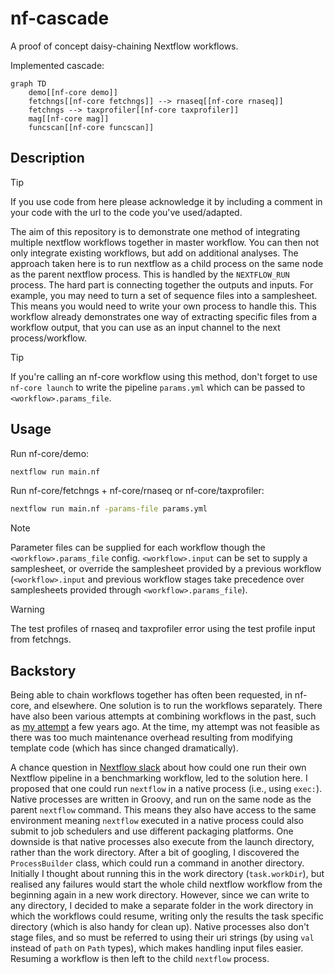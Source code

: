 # nf-cascade

A proof of concept daisy-chaining Nextflow workflows.

Implemented cascade:

```mermaid
graph TD
    demo[[nf-core demo]]
    fetchngs[[nf-core fetchngs]] --> rnaseq[[nf-core rnaseq]]
    fetchngs --> taxprofiler[[nf-core taxprofiler]]
    mag[[nf-core mag]]
    funcscan[[nf-core funcscan]]
```

## Description

> [!TIP]
> If you use code from here please acknowledge it by including a comment
> in your code with the url to the code you've used/adapted.

The aim of this repository is to demonstrate one method of integrating multiple
nextflow workflows together in master workflow. You can then not only integrate existing
workflows, but add on additional analyses. The approach taken here is to run 
nextflow as a child process on the same node as the parent nextflow process.
This is handled by the `NEXTFLOW_RUN` process. The hard part is connecting together
the outputs and inputs. For example, you may need to turn a set of sequence files
into a samplesheet. This means you would need to write your own process to handle
this. This workflow already demonstrates one way of extracting specific files from
a workflow output, that you can use as an input channel to the next process/workflow.

> [!TIP]
> If you're calling an nf-core workflow using this method, don't forget to use
> `nf-core launch` to write the pipeline `params.yml` which can be passed to
> `<workflow>.params_file`.

## Usage

Run nf-core/demo:
```bash
nextflow run main.nf
```

Run nf-core/fetchngs + nf-core/rnaseq or nf-core/taxprofiler:
```bash
nextflow run main.nf -params-file params.yml
```

> [!NOTE]
> Parameter files can be supplied for each workflow though the `<workflow>.params_file` config.
> `<workflow>.input` can be set to supply a samplesheet, or override the samplesheet provided by
> a previous workflow (`<workflow>.input` and previous workflow stages take precedence over 
> samplesheets provided through `<workflow>.params_file`).

> [!WARNING]
> The test profiles of rnaseq and taxprofiler error using the test profile input from fetchngs.

## Backstory

Being able to chain workflows together has often been requested, in nf-core, and elsewhere. 
One solution is to run the workflows separately. There have also been various attempts at 
combining workflows in the past, such as [my attempt](https://github.com/mahesh-panchal/test_nfcore_workflow_chain) 
a few years ago. At the time, my attempt was not feasible as there was too much maintenance 
overhead resulting from modifying template code (which has since changed dramatically).

A chance question in [Nextflow slack](https://nextflow.slack.com/archives/C02T98A23U7/p1720687369824409) 
about how could one run their own Nextflow pipeline in a benchmarking workflow, led to the
solution here. I proposed that one could run `nextflow` in a native process
(i.e., using `exec:`). Native processes are written in Groovy, and run on the same node
as the parent `nextflow` command. This means they also have access to the same environment
meaning `nextflow` executed in a native process could also submit to job schedulers and
use different packaging platforms. One downside is that native processes also execute
from the launch directory, rather than the work directory. After a bit of googling, I 
discovered the `ProcessBuilder` class, which could run a command in another directory. Initially
I thought about running this in the work directory (`task.workDir`), but realised any
failures would start the whole child nextflow workflow from the beginning again in a new work directory. 
However, since we can write to any directory, I decided to make a separate folder in 
the work directory in which the workflows could resume, writing only the results the task 
specific directory (which is also handy for clean up). Native processes also don't stage 
files, and so must be referred to using their uri strings (by using `val` instead of `path` 
on `Path` types), which makes handling input files easier. Resuming a workflow is then left 
to the child `nextflow` process.